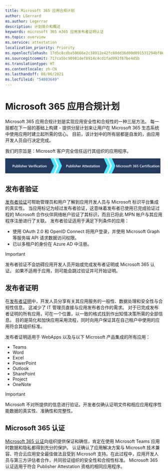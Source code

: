 ```yaml
---
title: Microsoft 365 应用合规计划
author: LGerrard
ms.author: Legerrar
description: 计划简介和概述
keywords: microsoft 365 m365 应用发布者证明认证
ms.topic: overview
ms.service: attestation
localization_priority: Priority
ms.openlocfilehash: 17d5c8cdba50666e2c38912e42fc60dd36d00d091531294bf865d6c0f92a31f4
ms.sourcegitcommit: 717ca5bc90981def8914c4cd1fad992f67be4d5b
ms.translationtype: HT
ms.contentlocale: zh-CN
ms.lasthandoff: 08/06/2021
ms.locfileid: "54803649"
---
```

# <a name="microsoft-365-app-compliance-program"></a>Microsoft 365 应用合规计划

Microsoft 365 应用合规计划是实现应用安全性和合规性的一种三层方法。 每一层都在下一层的基础上构建 - 提供分层计划来让用户在 Microsoft 365 生态系统中使用应用时建立起所需的信心。 目前，该计划中的所有层都是自发的，由应用开发人员自行决定完成。 

我们的宗旨是：Microsoft 客户完全信任运行其组织的应用程序。

  ![实现应用合规性的三层方法](media/Microsoft-App-Compliance-Overview.png) 

## <a name="publisher-verification"></a>发布者验证

[发布者验证](https://docs.microsoft.com/azure/active-directory/develop/publisher-verification-overview)可帮助管理员和用户了解到应用开发人员与 Microsoft 标识平台集成的真实性。 当应用标记为经过发布者验证，这意味着发布者已使用已完成验证过程的 Microsoft 合作伙伴网络帐户验证了其标识，而且已将此 MPN 帐户与其应用程序注册进行了关联。
发布者验证适用于满足下列条件的应用：  
- 使用 OAuth 2.0 和 OpenID Connect 将用户登录，并使用 Microsoft Graph 等服务端 API 请求数据访问权限。 
- 已以多租户的身份在 Azure AD 中注册。  

> [!IMPORTANT]
> 发布者验证不会妨碍应用开发人员开始或完成发布者证明或 Microsoft 365 认证。 如果不适用于应用，则可能会跳过验证并可开始证明。

## <a name="publisher-attestation"></a>发布者证明

在[发布者证明](https://docs.microsoft.com/microsoft-365-app-certification/docs/enterprise-app-attestation-guide)中，开发人员分享有关其应用服务的一般性、数据处理和安全性与合规性信息。 这减少了 IT 管理员直接与应用发布者合作的需求。 对于已完成发布者证明的所有应用，可在一个位置，以一致的格式找到作出知情决策所需的全部信息。 目的是简化和加快应用采用流程，同时向用户保证其在自己租户中使用的应用符合其组织标准。

发布者证明适用于 WebApps 以及与以下 Microsoft 产品集成的所有应用：
-   Teams
-   Word
-   Excel
-   PowerPoint 
-   Outlook
- SharePoint
- Project
- OneNote

> [!IMPORTANT]
> Microsoft 不对所提供的信息进行验证。开发者仅确认证明文件和相应应用程序性能数据的真实性、准确性和完整性。 

## <a name="microsoft-365-certification"></a>Microsoft 365 认证
[Microsoft 365 认证](https://docs.microsoft.com/microsoft-365-app-certification/docs/enterprise-app-certification-guide)向组织提供保证和确信，肯定在使用 Microsoft Teams 应用时数据和隐私都得到充分的保护。 认证确认了应用解决方案与 Microsoft 技术兼容、符合云应用安全最佳做法且受到 Microsoft 支持。在此过程中，应用开发人员与第三方评估者合作，共同验证组织的安全性和合规性标准。 Microsoft 365 认证适用于符合 Publisher Attestation 资格的相同应用程序。 


